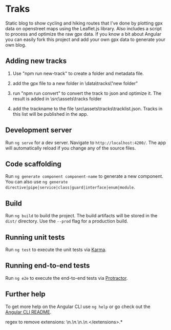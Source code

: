 # Traks

Static blog to show cycling and hiking routes that I've done by plotting gpx data on openstreet maps using the Leaflet.js library. Also includes a script to process and optimize the raw gpx data. If you know a bit about Angular you can easily fork this project and add your own gpx data to generate your own blog.

## Adding new tracks

1. Use "npm run new-track" to create a folder and metadata file.

2. add the gpx file to a new folder in \data\tracks\\"new folder"

3. run "npm run convert" to convert the track to json and optimize it. The result is added in \src\assets\tracks folder

4. add the trackname to the file \src\assets\tracks\tracklist.json. Tracks in this list will be published in the app. 


## Development server

Run `ng serve` for a dev server. Navigate to `http://localhost:4200/`. The app will automatically reload if you change any of the source files.

## Code scaffolding

Run `ng generate component component-name` to generate a new component. You can also use `ng generate directive|pipe|service|class|guard|interface|enum|module`.

## Build

Run `ng build` to build the project. The build artifacts will be stored in the `dist/` directory. Use the `--prod` flag for a production build.

## Running unit tests

Run `ng test` to execute the unit tests via [Karma](https://karma-runner.github.io).

## Running end-to-end tests

Run `ng e2e` to execute the end-to-end tests via [Protractor](http://www.protractortest.org/).

## Further help

To get more help on the Angular CLI use `ng help` or go check out the [Angular CLI README](https://github.com/angular/angular-cli/blob/master/README.md).

regex to remove extensions: <extensions>\n.*\n.*\n.*\n.*<\/extensions>.*